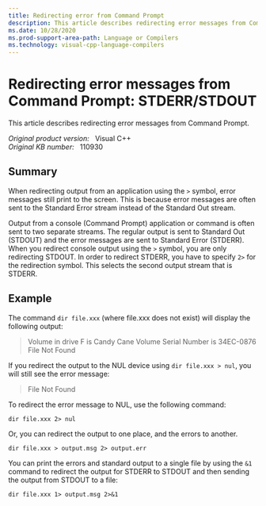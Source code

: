```yaml
---
title: Redirecting error from Command Prompt
description: This article describes redirecting error messages from Command Prompt.
ms.date: 10/28/2020
ms.prod-support-area-path: Language or Compilers
ms.technology: visual-cpp-language-compilers
---
```

# Redirecting error messages from Command Prompt: STDERR/STDOUT

This article describes redirecting error messages from Command Prompt.

_Original product version:_ &nbsp; Visual C++  
_Original KB number:_ &nbsp; 110930

## Summary

When redirecting output from an application using the `>` symbol, error messages still print to the screen. This is because error messages are often sent to the Standard Error stream instead of the Standard Out stream.

Output from a console (Command Prompt) application or command is often sent to two separate streams. The regular output is sent to Standard Out (STDOUT) and the error messages are sent to Standard Error (STDERR). When you redirect console output using the `>` symbol, you are only redirecting STDOUT. In order to redirect STDERR, you have to specify `2>` for the redirection symbol. This selects the second output stream that is STDERR.

## Example

The command `dir file.xxx` (where file.xxx does not exist) will display the following output:

> Volume in drive F is Candy Cane Volume Serial Number is 34EC-0876  
File Not Found

If you redirect the output to the NUL device using `dir file.xxx > nul`, you will still see the error message:

> File Not Found

To redirect the error message to NUL, use the following command:

```console
dir file.xxx 2> nul
```  

Or, you can redirect the output to one place, and the errors to another.

```console
dir file.xxx > output.msg 2> output.err
```  

You can print the errors and standard output to a single file by using the `&1` command to redirect the output for STDERR to STDOUT and then sending the output from STDOUT to a file:

```console
dir file.xxx 1> output.msg 2>&1
```
